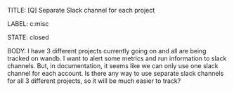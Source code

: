 TITLE:
[Q] Separate Slack channel for each project

LABEL:
c:misc

STATE:
closed

BODY:
I have 3 different projects currently going on and all are being tracked on wandb. I want to alert some metrics and run information to slack channels. But, in documentation, it seems like we can only use one slack channel for each account. Is there any way to use separate slack channels for all 3 different projects, so it will be much easier to track?

